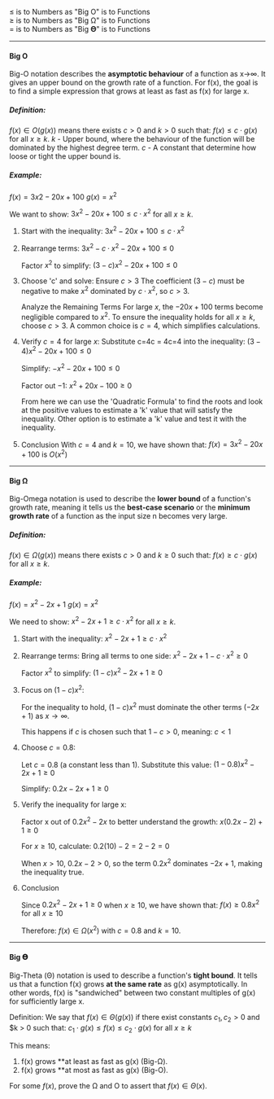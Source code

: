 ≤ is to Numbers as "Big O" is to Functions  
≥ is to Numbers as "Big Ω" is to Functions  
= is to Numbers as "Big 𝚯" is to Functions


---

#### Big O
Big-O notation describes the **asymptotic behaviour** of a function as x→∞. It gives an upper bound on the growth rate of a function. For f(x), the goal is to find a simple expression that grows at least as fast as f(x) for large x.

##### Definition:
$f(x) ∈ O(g(x))$ means there exists $c > 0$  and $k > 0$ such that:
	$f(x) ≤ c⋅g(x)$ for all $x ≥ k$.
$k$ - Upper bound, where the behaviour of the function will be dominated by the highest degree term.
$c$ - A constant that determine how loose or tight the upper bound is.

##### Example: 
$f(x)=3x2−20x+100$
$g(x) = x^2$

We want to show: $3x^2 - 20x + 100  ≤  c ⋅ x^2$ for all $x ≥ k$.

1. Start with the inequality:
		$3x^2 - 20x + 100  ≤ c · x^2$

2. Rearrange terms:
		$3x^2 - c · x^2 - 20x + 100 ≤ 0$
		
	Factor $x^2$ to simplify:
		$(3 - c)x^2 - 20x + 100 ≤ 0$

3. Choose 'c' and solve:
	Ensure $c > 3$
	The coefficient $(3−c)$ must be negative to make $x^2$ dominated by $c⋅x^2$, so $c > 3$.

	Analyze the Remaining Terms
	For large $x$, the $−20x + 100$ terms become negligible compared to $x^2$. To ensure the inequality holds for all $x ≥ k$, choose $c > 3$. A common choice is $c = 4$, which simplifies calculations.

4. Verify $c = 4$ for large $x$:
	Substitute c=4c = 4c=4 into the inequality:
	$(3 − 4)x^2 − 20x + 100 ≤ 0$

	Simplify:
	$−x^2 − 20x + 100 ≤ 0$

	Factor out −1:
	$x^2 + 20x − 100 ≥ 0$

	From here we can use the 'Quadratic Formula' to find the roots and look at the positive values to estimate a 'k' value that will satisfy the inequality. Other option is to estimate a 'k' value and test it with the inequality.

5. Conclusion
	With $c = 4$ and $k = 10$, we have shown that:
	$f(x) = 3x^2 − 20x + 100$ is $O(x^2)$



---


#### Big Ω
Big-Omega notation is used to describe the **lower bound** of a function's growth rate, meaning it tells us the **best-case scenario** or the **minimum growth rate** of a function as the input size n becomes very large.

##### Definition:
$f(x) ∈ Ω(g(x))$ means there exists $c > 0$  and $k ≥ 0$ such that:
	$f(x) ≥ c⋅g(x)$ for all $x ≥ k$.

##### Example:
 $f(x) = x^2−2x+1$
 $g(x)=x^2$

We need to show: $x^2 − 2x + 1 ≥ c⋅x^2$ for all $x ≥ k.$

 1. Start with the inequality:
	$x^2−2x+1≥c⋅x^2$

 2. Rearrange terms:
	Bring all terms to one side:
	$x^2 − 2x + 1 − c⋅x^2 ≥ 0$
	
	Factor $x^2$ to simplify:
	$(1 − c) x^2 − 2x + 1 ≥ 0$

3. Focus on $(1 - c)x^2$:

	For the inequality to hold, $(1 − c)x^2$ must dominate the other terms $(−2x + 1)$ as $x → ∞$. 
	
	This happens if $c$ is chosen such that $1 − c > 0$, meaning:
	$c < 1$

4. Choose $c = 0.8$:

	Let $c = 0.8$ (a constant less than 1). Substitute this value:
	$(1−0.8)x^2 − 2x + 1 ≥ 0$
	
	Simplify:
	$0.2x − 2x + 1 ≥ 0$

5. Verify the inequality for large x:

	Factor x out of $0.2x^2−2x$ to better understand the growth:
	$x(0.2x−2) + 1 ≥ 0$
	
	For $x ≥ 10$, calculate:
	$0.2(10) − 2 = 2 − 2 = 0$
	
	When $x > 10$, $0.2x − 2 > 0$, so the term $0.2x^2$ dominates $−2x + 1$, making the inequality true.

6. Conclusion

	Since $0.2x^2 − 2x + 1 ≥ 0$ when $x ≥ 10$, we have shown that:
	$f(x) ≥ 0.8x^2$ for all $x ≥ 10$
	
	Therefore:
	$f(x) ∈ Ω(x^2)$ with $c = 0.8$ and $k = 10$.

---


#### Big 𝚯
Big-Theta (Θ) notation is used to describe a function's **tight bound**. It tells us that a function f(x) grows **at the same rate** as g(x) asymptotically. In other words, f(x) is "sandwiched" between two constant multiples of g(x) for sufficiently large x.

Definition:
We say that $f(x) ∈ Θ(g(x))$ if there exist constants $c_{1}, c_{2} > 0$  and $k > 0 such that:
$c_{1}⋅g(x) ≤ f(x) ≤ c_{2}⋅g(x)$ for all $x ≥ k$

This means:
1. f(x) grows **at least as fast as g(x) (Big-Ω).
2. f(x) grows **at most as fast as g(x) (Big-O).

For some $f(x)$, prove the Ω and O to assert that $f(x) ∈ Θ(x)$.